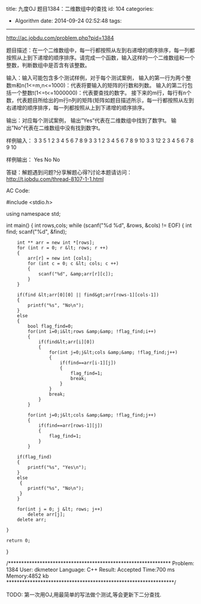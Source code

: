 title: 九度OJ 题目1384：二维数组中的查找
id: 104
categories:
  - Algorithm
date: 2014-09-24 02:52:48
tags:
---

http://ac.jobdu.com/problem.php?pid=1384

题目描述：在一个二维数组中，每一行都按照从左到右递增的顺序排序，每一列都按照从上到下递增的顺序排序。请完成一个函数，输入这样的一个二维数组和一个整数，判断数组中是否含有该整数。

输入：输入可能包含多个测试样例，对于每个测试案例，
输入的第一行为两个整数m和n(1&lt;=m,n&lt;=1000)：代表将要输入的矩阵的行数和列数。
输入的第二行包括一个整数t(1&lt;=t&lt;=1000000)：代表要查找的数字。
接下来的m行，每行有n个数，代表题目所给出的m行n列的矩阵(矩阵如题目描述所示，每一行都按照从左到右递增的顺序排序，每一列都按照从上到下递增的顺序排序。

输出：对应每个测试案例，
输出”Yes”代表在二维数组中找到了数字t。
输出”No”代表在二维数组中没有找到数字t。

样例输入：
3 3
5
1 2 3
4 5 6
7 8 9
3 3
1
2 3 4
5 6 7
8 9 10
3 3
12
2 3 4
5 6 7
8 9 10

样例输出：
Yes
No
No

答疑：解题遇到问题?分享解题心得?讨论本题请访问：http://t.jobdu.com/thread-8107-1-1.html

AC Code:

#include &lt;stdio.h>

using namespace std;

int main()
{
    int rows,cols;
     while (scanf("%d %d", &amp;rows, &amp;cols) != EOF)
    {
        int find;
        scanf("%d", &amp;find);

        int ** arr = new int *[rows];
        for (int r = 0; r &lt; rows; r ++)
        {
            arr[r] = new int [cols];
            for (int c = 0; c &lt; cols; c ++)
            {
                scanf("%d", &amp;arr[r][c]);
            }
        }

        if(find &lt;arr[0][0] || find&gt;arr[rows-1][cols-1])
        {
            printf("%s", "No\n");
        }
        else
        {
            bool flag_find=0;
            for(int i=0;i&lt;rows &amp;&amp; !flag_find;i++)
            {
                if(find&lt;arr[i][0])
                {
                    for(int j=0;j&lt;cols &amp;&amp; !flag_find;j++)
                    {
                        if(find==arr[i-1][j])
                        {
                            flag_find=1;
                            break;
                        }
                    }
                    break;
                }
            }

            for(int j=0;j&lt;cols &amp;&amp; !flag_find;j++)
            {
                if(find==arr[rows-1][j])
                {
                    flag_find=1;
                }
            }

        if(flag_find)
        {
            printf("%s", "Yes\n");
        }
        else
         {
            printf("%s", "No\n");
         }
        }

        for(int j = 0; j &lt; rows; j++)
            delete arr[j];
        delete arr;

    }

    return 0;

}

/**************************************************************
    Problem: 1384
    User: dkmeteor
    Language: C++
    Result: Accepted
    Time:700 ms
    Memory:4852 kb
****************************************************************/

TODO:
第一次用OJ,用最简单的写法做个测试,等会更新下二分查找.